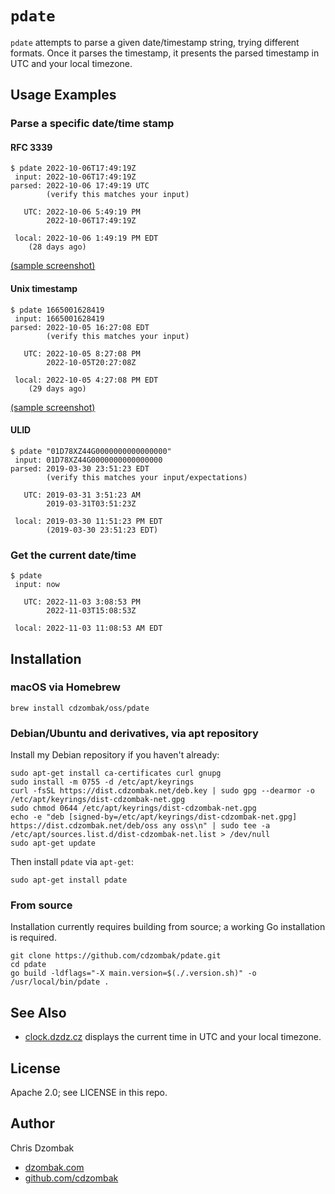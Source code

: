 # `pdate`

`pdate` attempts to parse a given date/timestamp string, trying different formats. Once it parses the timestamp, it presents the parsed timestamp in UTC and your local timezone.

## Usage Examples

### Parse a specific date/time stamp

#### RFC 3339

```text
$ pdate 2022-10-06T17:49:19Z
 input:	2022-10-06T17:49:19Z
parsed:	2022-10-06 17:49:19 UTC
       	(verify this matches your input)

   UTC:	2022-10-06 5:49:19 PM
       	2022-10-06T17:49:19Z

 local:	2022-10-06 1:49:19 PM EDT
	(28 days ago)
```

[(sample screenshot)](https://github.com/cdzombak/pdate/blob/main/screenshots/dateutil%20-%20rfc3339%20timestamp.png)

#### Unix timestamp

```text
$ pdate 1665001628419
 input:	1665001628419
parsed:	2022-10-05 16:27:08 EDT
       	(verify this matches your input)

   UTC:	2022-10-05 8:27:08 PM
       	2022-10-05T20:27:08Z

 local:	2022-10-05 4:27:08 PM EDT
	(29 days ago)
```

[(sample screenshot)](https://github.com/cdzombak/pdate/blob/main/screenshots/dateutil%20-%20unix%20timestamp.png)

#### ULID

```text
$ pdate "01D78XZ44G0000000000000000"
 input: 01D78XZ44G0000000000000000
parsed: 2019-03-30 23:51:23 EDT
        (verify this matches your input/expectations)

   UTC: 2019-03-31 3:51:23 AM
        2019-03-31T03:51:23Z

 local: 2019-03-30 11:51:23 PM EDT
        (2019-03-30 23:51:23 EDT)
```

### Get the current date/time

```text
$ pdate
 input:	now

   UTC:	2022-11-03 3:08:53 PM
       	2022-11-03T15:08:53Z

 local:	2022-11-03 11:08:53 AM EDT
```

## Installation

### macOS via Homebrew

```shell
brew install cdzombak/oss/pdate
```

### Debian/Ubuntu and derivatives, via apt repository

Install my Debian repository if you haven't already:

```shell
sudo apt-get install ca-certificates curl gnupg
sudo install -m 0755 -d /etc/apt/keyrings
curl -fsSL https://dist.cdzombak.net/deb.key | sudo gpg --dearmor -o /etc/apt/keyrings/dist-cdzombak-net.gpg
sudo chmod 0644 /etc/apt/keyrings/dist-cdzombak-net.gpg
echo -e "deb [signed-by=/etc/apt/keyrings/dist-cdzombak-net.gpg] https://dist.cdzombak.net/deb/oss any oss\n" | sudo tee -a /etc/apt/sources.list.d/dist-cdzombak-net.list > /dev/null
sudo apt-get update
```

Then install `pdate` via `apt-get`:

```shell
sudo apt-get install pdate
```

### From source

Installation currently requires building from source; a working Go installation is required.

```shell
git clone https://github.com/cdzombak/pdate.git
cd pdate
go build -ldflags="-X main.version=$(./.version.sh)" -o /usr/local/bin/pdate .
```

## See Also

- [clock.dzdz.cz](https://clock.dzdz.cz) displays the current time in UTC and your local timezone.

## License

Apache 2.0; see LICENSE in this repo.

## Author

Chris Dzombak
- [dzombak.com](https://www.dzombak.com)
- [github.com/cdzombak](https://github.com/cdzombak)
